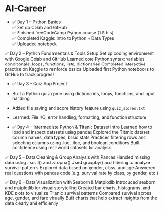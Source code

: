# AI-Career

- ✅ Day 1 – Python Basics  
✅ Set up Colab and GitHub  
✅ Finished freeCodeCamp Python course (1.5 hrs)  
✅ Completed Kaggle: Intro to Python + Data Types  
✅ Uploaded notebook

✅ Day 2 – Python Fundamentals & Tools Setup
Set up coding environment with Google Colab and GitHub
Learned core Python syntax: variables, conditionals, loops, functions, lists, dictionaries
Completed interactive practice on Kaggle to reinforce basics
Uploaded first Python notebooks to GitHub to track progress

- ✅ Day 3 - Quiz App Project
- Built a Python quiz game using dictionaries, loops, functions, and input handling
- Added file saving and score history feature using `quiz_scores.txt`
- Learned: File I/O, error handling, formatting, and function structure

- ✅ Day 4 – Intermediate Python & Titanic Dataset Intro
Learned how to load and inspect datasets using pandas
Explored the Titanic dataset: column names, data types, basic stats
Practiced filtering rows and selecting columns using .loc, .iloc, and boolean conditions
Built confidence using real-world datasets for analysis

✅ Day 5 – Data Cleaning & Group Analysis with Pandas
Handled missing data using .isnull() and .dropna()
Used groupby() and filtering to analyze survival patterns
Explored data based on gender, class, and age
Answered real questions with pandas code (e.g. survival rate by class, by gender, etc.)

✅ Day 6 – Data Visualization with Seaborn & Matplotlib
Introduced seaborn and matplotlib for visual storytelling
Created bar charts, histograms, and KDE plots to visualize Titanic survival patterns
Compared survival across age, gender, and fare visually
Built charts that help extract insights from the data clearly and efficiently
